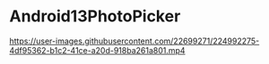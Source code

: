 # Android13PhotoPicker

https://user-images.githubusercontent.com/22699271/224992275-4df95362-b1c2-41ce-a20d-918ba261a801.mp4
